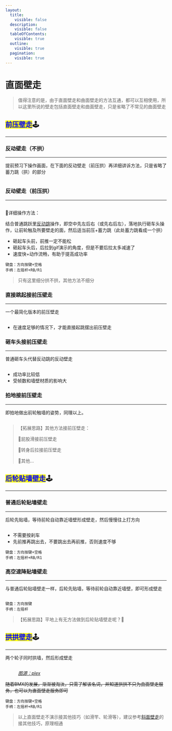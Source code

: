```yaml
---
layout:
  title:
    visible: false
  description:
    visible: false
  tableOfContents:
    visible: true
  outline:
    visible: true
  pagination:
    visible: true
---
```


# 直面壁走

> 值得注意的是，由于直面壁走和曲面壁走的方法互通，都可以互相使用，所以这里所说的壁走包括直面壁走和曲面壁走，只是省略了不常见的曲面壁走

## <mark style="color:blue;">**前压壁走**</mark>🕹️ <a href="#qian-ya-bi-zou" id="qian-ya-bi-zou"></a>

***

### **反动壁走（不拱）** <a href="#fan-dong-bi-zou-bu-gong" id="fan-dong-bi-zou-bu-gong"></a>

***

提前预习下操作画面，在下面的反动壁走（前压拱）再详细讲诉方法，只是省略了蓄力跳（拱）的部分

<div align="left">

<figure><img src="../.gitbook/assets/image/tutorial/10.wallrides/a.1反动壁走（不拱）.gif" alt=""><figcaption></figcaption></figure>

</div>

### **反动壁走（前压拱）** <a href="#fan-dong-bi-zou-qian-ya-gong" id="fan-dong-bi-zou-qian-ya-gong"></a>

***

<div align="left">

<figure><img src="../.gitbook/assets/image/tutorial/10.wallrides/a.2反动壁走（前压拱）.gif" alt=""><figcaption></figcaption></figure>

</div>

🔎详细操作方法：

结合普通跳跃里[反动跳](page-1-jumps.md#fan-dong-tiao)操作，即空中先左后右（或先右后左），落地执行砸车头操作，让前轮触及所要壁走的面，然后适当前压+蓄力跳（此处蓄力跳看成一个拱）

* 砸起车头前，前推一定不能松
* 砸起车头后，后拉到gif演示的角度，但是不要后拉太多减速了
* 速度快+动作流畅，有助于提高成功率

```plaintext
键盘：方向按键+空格
手柄：左摇杆+RB/R1
```

> 只有这里细分拱不拱，其他方法不细分

### **直接跳起接前压壁走** <a href="#zhi-jie-tiao-qi-jie-qian-ya-bi-zou" id="zhi-jie-tiao-qi-jie-qian-ya-bi-zou"></a>

***

一个最简化版本的前压壁走

<div align="left">

<figure><img src="../.gitbook/assets/image/tutorial/10.wallrides/a.3直接跳起接前压壁走.gif" alt=""><figcaption></figcaption></figure>

</div>

* 在速度足够的情况下，才能直接起跳摆出前压壁走

### **砸车头接前压壁走** <a href="#za-che-tou-jie-qian-ya-bi-zou" id="za-che-tou-jie-qian-ya-bi-zou"></a>

***

普通砸车头代替反动跳的反动壁走

<div align="left">

<figure><img src="../.gitbook/assets/image/tutorial/10.wallrides/a.4砸车头接前压壁走.gif" alt=""><figcaption></figcaption></figure>

</div>

* 成功率比较低
* 受帧数和墙壁材质的影响大

### **拍地接前压壁走** <a href="#pai-di-jie-qian-ya-bi-zou" id="pai-di-jie-qian-ya-bi-zou"></a>

***

即拍地做出前轮触墙的姿势，同理以上。

<div align="left">

<figure><img src="../.gitbook/assets/image/tutorial/10.wallrides/a.5拍地接前压壁走.gif" alt=""><figcaption></figcaption></figure>

</div>

> 【拓展思路】其他方法接前压壁走：
>
> 🚩屁股滑接前压壁走
>
> 🚩转身后拉接前压壁走
>
> 🚩其他…

## <mark style="color:blue;">**后轮贴墙壁走**</mark>🕹️ <a href="#hou-lun-tie-qiang-bi-zou" id="hou-lun-tie-qiang-bi-zou"></a>

***

### **普通后轮贴墙壁走** <a href="#pu-tong-hou-lun-tie-qiang-bi-zou" id="pu-tong-hou-lun-tie-qiang-bi-zou"></a>

***

后轮先贴墙，等待前轮自动靠近墙壁形成壁走，然后慢慢往上打方向

<div align="left">

<figure><img src="../.gitbook/assets/image/tutorial/10.wallrides/b.1普通后轮贴墙壁走.gif" alt=""><figcaption></figcaption></figure>

</div>

* 不需要按刹车
* 先前推再跳出去，不要跳出去再前推，否则速度不够

```plaintext
键盘：方向按键+空格
手柄：左摇杆+RB/R1
```

### **高空速降贴墙壁走** <a href="#gao-kong-su-jiang-tie-qiang-bi-zou" id="gao-kong-su-jiang-tie-qiang-bi-zou"></a>

***

与普通后轮贴墙壁走一样，后轮先贴墙，等待前轮自动靠近墙壁，即可形成壁走

<div align="left">

<figure><img src="../.gitbook/assets/image/tutorial/10.wallrides/b.2高空速降壁走.gif" alt=""><figcaption></figcaption></figure>

</div>

```plaintext
键盘：方向按键
手柄：左摇杆
```

> 【拓展思路】平地上有无方法做到后轮贴墙壁走呢？🧐

## <mark style="color:blue;">**拱拱壁走**</mark>🕹️ <a href="#gong-gong-bi-zou" id="gong-gong-bi-zou"></a>

***

两个轮子同时拱墙，然后形成壁走

<div align="left">

<figure><img src="../.gitbook/assets/image/tutorial/10.wallrides/拱拱壁走.gif" alt=""><figcaption><p><a href="https://www.youtube.com/@perplexBMX"><em>图源：plex</em></a></p></figcaption></figure>

</div>

~~随着BMX的发展，渐渐被淘汰，只需了解该名词，并知道拱拱不只为曲面壁走服务，也可以为直面壁走服务即可~~

```plaintext
键盘：方向按键+空格
手柄：左摇杆+RB/R1
```

> 以上直面壁走不演示接其他技巧（如滑竿、轮滑等），建议参考[斜面壁走](page-9-siderides.md)的接其他技巧，原理相通
